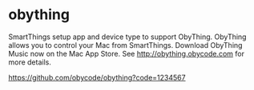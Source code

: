 obything
========

SmartThings setup app and device type to support ObyThing. ObyThing allows you to control your Mac from SmartThings. Download ObyThing Music now on the Mac App Store. See http://obything.obycode.com for more details.

https://github.com/obycode/obything?code=1234567
